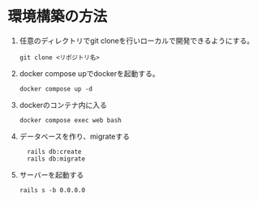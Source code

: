# 環境構築の方法

1. 任意のディレクトリでgit cloneを行いローカルで開発できるようにする。
    ```
    git clone <リポジトリ名>
    ```
2. docker compose upでdockerを起動する。
   ```
   docker compose up -d
   ```
3. dockerのコンテナ内に入る
    ```
    docker compose exec web bash
    ```
4. データベースを作り、migrateする
    ```
      rails db:create
      rails db:migrate
    ```
5. サーバーを起動する
    ```
    rails s -b 0.0.0.0
    ```
